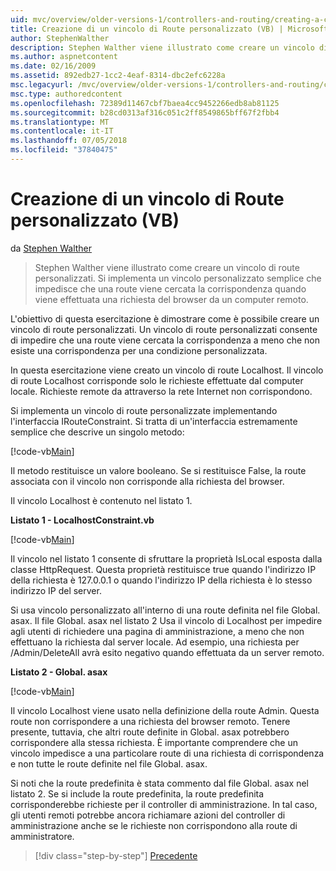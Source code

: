 ```yaml
---
uid: mvc/overview/older-versions-1/controllers-and-routing/creating-a-custom-route-constraint-vb
title: Creazione di un vincolo di Route personalizzato (VB) | Microsoft Docs
author: StephenWalther
description: Stephen Walther viene illustrato come creare un vincolo di route personalizzati. Abbiamo implementato una semplice personalizzato vincolo che impedisce a una route corrispondente w...
ms.author: aspnetcontent
ms.date: 02/16/2009
ms.assetid: 892edb27-1cc2-4eaf-8314-dbc2efc6228a
msc.legacyurl: /mvc/overview/older-versions-1/controllers-and-routing/creating-a-custom-route-constraint-vb
msc.type: authoredcontent
ms.openlocfilehash: 72389d11467cbf7baea4cc9452266edb8ab81125
ms.sourcegitcommit: b28cd0313af316c051c2ff8549865bff67f2fbb4
ms.translationtype: MT
ms.contentlocale: it-IT
ms.lasthandoff: 07/05/2018
ms.locfileid: "37840475"
---
```

<a name="creating-a-custom-route-constraint-vb"></a>Creazione di un vincolo di Route personalizzato (VB)
====================
da [Stephen Walther](https://github.com/StephenWalther)

> Stephen Walther viene illustrato come creare un vincolo di route personalizzati. Si implementa un vincolo personalizzato semplice che impedisce che una route viene cercata la corrispondenza quando viene effettuata una richiesta del browser da un computer remoto.


L'obiettivo di questa esercitazione è dimostrare come è possibile creare un vincolo di route personalizzati. Un vincolo di route personalizzati consente di impedire che una route viene cercata la corrispondenza a meno che non esiste una corrispondenza per una condizione personalizzata.

In questa esercitazione viene creato un vincolo di route Localhost. Il vincolo di route Localhost corrisponde solo le richieste effettuate dal computer locale. Richieste remote da attraverso la rete Internet non corrispondono.

Si implementa un vincolo di route personalizzate implementando l'interfaccia IRouteConstraint. Si tratta di un'interfaccia estremamente semplice che descrive un singolo metodo:

[!code-vb[Main](creating-a-custom-route-constraint-vb/samples/sample1.vb)]

Il metodo restituisce un valore booleano. Se si restituisce False, la route associata con il vincolo non corrisponde alla richiesta del browser.

Il vincolo Localhost è contenuto nel listato 1.

**Listato 1 - LocalhostConstraint.vb**

[!code-vb[Main](creating-a-custom-route-constraint-vb/samples/sample2.vb)]

Il vincolo nel listato 1 consente di sfruttare la proprietà IsLocal esposta dalla classe HttpRequest. Questa proprietà restituisce true quando l'indirizzo IP della richiesta è 127.0.0.1 o quando l'indirizzo IP della richiesta è lo stesso indirizzo IP del server.

Si usa vincolo personalizzato all'interno di una route definita nel file Global. asax. Il file Global. asax nel listato 2 Usa il vincolo di Localhost per impedire agli utenti di richiedere una pagina di amministrazione, a meno che non effettuano la richiesta dal server locale. Ad esempio, una richiesta per /Admin/DeleteAll avrà esito negativo quando effettuata da un server remoto.

**Listato 2 - Global. asax**

[!code-vb[Main](creating-a-custom-route-constraint-vb/samples/sample3.vb)]

Il vincolo Localhost viene usato nella definizione della route Admin. Questa route non corrispondere a una richiesta del browser remoto. Tenere presente, tuttavia, che altri route definite in Global. asax potrebbero corrispondere alla stessa richiesta. È importante comprendere che un vincolo impedisce a una particolare route di una richiesta di corrispondenza e non tutte le route definite nel file Global. asax.

Si noti che la route predefinita è stata commento dal file Global. asax nel listato 2. Se si include la route predefinita, la route predefinita corrisponderebbe richieste per il controller di amministrazione. In tal caso, gli utenti remoti potrebbe ancora richiamare azioni del controller di amministrazione anche se le richieste non corrispondono alla route di amministratore.

> [!div class="step-by-step"]
> [Precedente](creating-a-route-constraint-vb.md)
